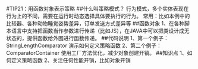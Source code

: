 #TIP21：用函数对象表示策略
##什么叫策略模式？
行为模式，多个实体表现在行为上的不同，需要在运行时动态选择具体要执行的行为。
常用：比如本例中的比较器、各种动物睡觉姿势差异，订单发送方式差异等
##函数对象
1、在各种脚本语言中支持把函数当作参数进行传递（比如JS），在JAVA中可以把类设计成无状态的，提供函数给外围进行函数传递。
##代码说明
1、第一个例子：StringLengthComparator 演示如何定义策略函数
2、第二个例子：ComparatorContainer 使用工厂方法优化，减少对象创建开销。
##知识点
1、如何定义策略函数
2、关注任何性能开销，比如对象开销